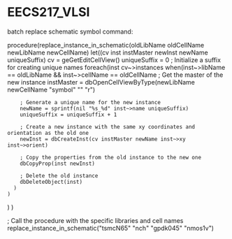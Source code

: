# EECS217_VLSI

batch replace schematic symbol command:

procedure(replace_instance_in_schematic(oldLibName oldCellName newLibName newCellName)
  let((cv inst instMaster newInst newName uniqueSuffix)
    cv = geGetEditCellView()
    uniqueSuffix = 0 ; Initialize a suffix for creating unique names
    foreach(inst cv~>instances
      when(inst~>libName == oldLibName && inst~>cellName == oldCellName
        ; Get the master of the new instance
        instMaster = dbOpenCellViewByType(newLibName newCellName "symbol" "" "r")

        ; Generate a unique name for the new instance
        newName = sprintf(nil "%s_%d" inst~>name uniqueSuffix)
        uniqueSuffix = uniqueSuffix + 1

        ; Create a new instance with the same xy coordinates and orientation as the old one
        newInst = dbCreateInst(cv instMaster newName inst~>xy inst~>orient)

        ; Copy the properties from the old instance to the new one
        dbCopyProp(inst newInst)

        ; Delete the old instance
        dbDeleteObject(inst)
      )
    )
  )
)

; Call the procedure with the specific libraries and cell names
replace_instance_in_schematic("tsmcN65" "nch" "gpdk045" "nmos1v")
